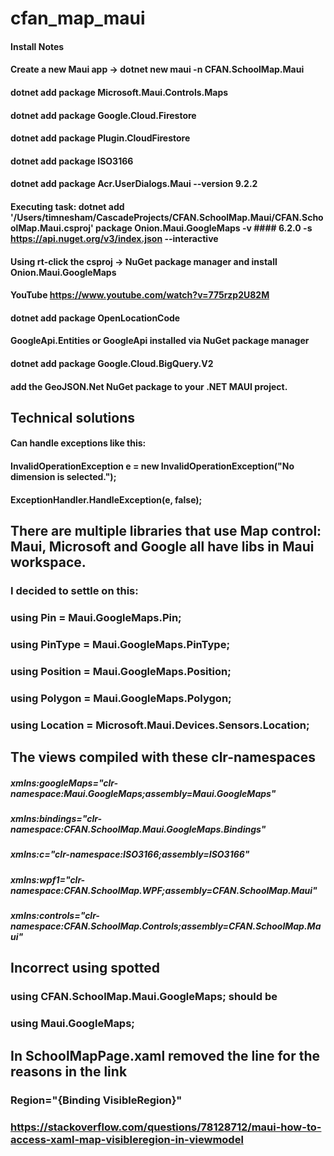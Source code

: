 # cfan_map_maui

#### Install Notes

#### Create a new Maui app -> dotnet new maui -n CFAN.SchoolMap.Maui

#### dotnet add package Microsoft.Maui.Controls.Maps
#### dotnet add package Google.Cloud.Firestore
#### dotnet add package Plugin.CloudFirestore
#### dotnet add package ISO3166
#### dotnet add package Acr.UserDialogs.Maui --version 9.2.2

#### Executing task: dotnet add '/Users/timnesham/CascadeProjects/CFAN.SchoolMap.Maui/CFAN.SchoolMap.Maui.csproj' package Onion.Maui.GoogleMaps -v #### 6.2.0 -s https://api.nuget.org/v3/index.json --interactive 
#### Using rt-click the csproj -> NuGet package manager and install Onion.Maui.GoogleMaps
#### YouTube https://www.youtube.com/watch?v=775rzp2U82M

#### dotnet add package OpenLocationCode

#### GoogleApi.Entities or GoogleApi installed via NuGet package manager
#### dotnet add package Google.Cloud.BigQuery.V2
#### add the GeoJSON.Net NuGet package to your .NET MAUI project.

## Technical solutions
#### Can handle exceptions like this: 
#### InvalidOperationException e = new InvalidOperationException("No dimension is selected.");
#### ExceptionHandler.HandleException(e, false);


## There are multiple libraries that use Map control: Maui, Microsoft and Google all have libs in Maui workspace. 
### I decided to settle on this:
### using Pin = Maui.GoogleMaps.Pin;
### using PinType = Maui.GoogleMaps.PinType;
### using Position = Maui.GoogleMaps.Position;
### using Polygon = Maui.GoogleMaps.Polygon;
### using Location = Microsoft.Maui.Devices.Sensors.Location;

## The views compiled with these clr-namespaces
##### xmlns:googleMaps="clr-namespace:Maui.GoogleMaps;assembly=Maui.GoogleMaps"
##### xmlns:bindings="clr-namespace:CFAN.SchoolMap.Maui.GoogleMaps.Bindings"
##### xmlns:c="clr-namespace:ISO3166;assembly=ISO3166"
##### xmlns:wpf1="clr-namespace:CFAN.SchoolMap.WPF;assembly=CFAN.SchoolMap.Maui"
##### xmlns:controls="clr-namespace:CFAN.SchoolMap.Controls;assembly=CFAN.SchoolMap.Maui"


## Incorrect using spotted
### using CFAN.SchoolMap.Maui.GoogleMaps; should be
### using Maui.GoogleMaps;


## In SchoolMapPage.xaml removed the line for the reasons in the link
### Region="{Binding VisibleRegion}"
### https://stackoverflow.com/questions/78128712/maui-how-to-access-xaml-map-visibleregion-in-viewmodel